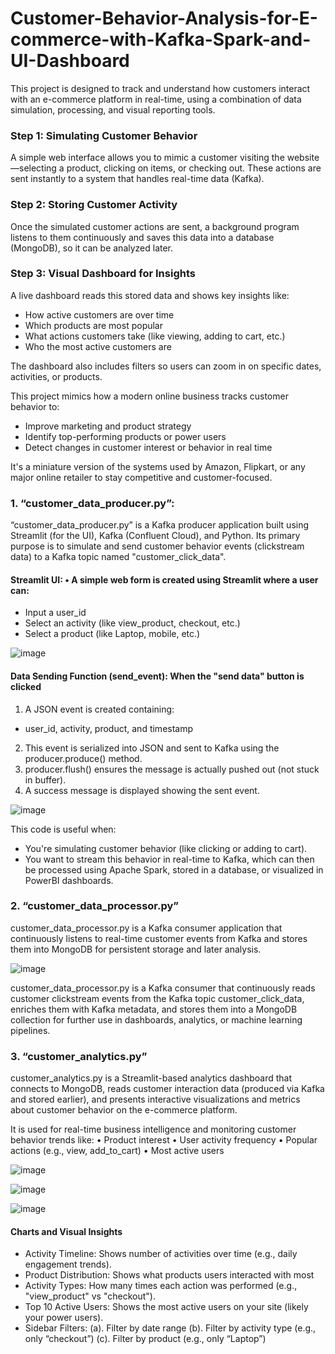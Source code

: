 # Customer-Behavior-Analysis-for-E-commerce-with-Kafka-Spark-and-UI-Dashboard

This project is designed to track and understand how customers interact with an e-commerce platform in real-time, using a combination of data simulation, processing, and visual reporting tools.

### Step 1: Simulating Customer Behavior
A simple web interface allows you to mimic a customer visiting the website—selecting a product, clicking on items, or checking out. These actions are sent instantly to a system that handles real-time data (Kafka).

### Step 2: Storing Customer Activity
Once the simulated customer actions are sent, a background program listens to them continuously and saves this data into a database (MongoDB), so it can be analyzed later.

### Step 3: Visual Dashboard for Insights
A live dashboard reads this stored data and shows key insights like:
- How active customers are over time
- Which products are most popular
- What actions customers take (like viewing, adding to cart, etc.)
- Who the most active customers are

The dashboard also includes filters so users can zoom in on specific dates, activities, or products.

This project mimics how a modern online business tracks customer behavior to:
- Improve marketing and product strategy
- Identify top-performing products or power users
- Detect changes in customer interest or behavior in real time

It's a miniature version of the systems used by Amazon, Flipkart, or any major online retailer to stay competitive and customer-focused.


### 1.	“customer_data_producer.py”:
“customer_data_producer.py” is a Kafka producer application built using Streamlit (for the UI), Kafka (Confluent Cloud), and Python. Its primary purpose is to simulate and send customer behavior events (clickstream data) to a Kafka topic named "customer_click_data".

#### Streamlit UI: •	A simple web form is created using Streamlit where a user can:
- Input a user_id
- Select an activity (like view_product, checkout, etc.)
-	Select a product (like Laptop, mobile, etc.)

![image](https://github.com/user-attachments/assets/5dc79e7a-1a1d-4713-a2d4-b6d6165b803d)

#### Data Sending Function (send_event): When the "send data" button is clicked
1. A JSON event is created containing:
-	user_id, activity, product, and timestamp
2.	This event is serialized into JSON and sent to Kafka using the producer.produce() method.
3.	producer.flush() ensures the message is actually pushed out (not stuck in buffer).
4.	A success message is displayed showing the sent event.

![image](https://github.com/user-attachments/assets/8c1a3d9a-3990-49bb-82e0-9102dff71a77)

This code is useful when:
-	You're simulating customer behavior (like clicking or adding to cart).
-	You want to stream this behavior in real-time to Kafka, which can then be processed using Apache Spark, stored in a database, or visualized in PowerBI dashboards.

### 2.	“customer_data_processor.py”
customer_data_processor.py is a Kafka consumer application that continuously listens to real-time customer events from Kafka and stores them into MongoDB for persistent storage and later analysis.

![image](https://github.com/user-attachments/assets/4833c408-5532-4fd8-887e-59f9f63baef4)

customer_data_processor.py is a Kafka consumer that continuously reads customer clickstream events from the Kafka topic customer_click_data, enriches them with Kafka metadata, and stores them into a MongoDB collection for further use in dashboards, analytics, or machine learning pipelines.

### 3.	“customer_analytics.py”
customer_analytics.py is a Streamlit-based analytics dashboard that connects to MongoDB, reads customer interaction data (produced via Kafka and stored earlier), and presents interactive visualizations and metrics about customer behavior on the e-commerce platform.

It is used for real-time business intelligence and monitoring customer behavior trends like:
•	Product interest
•	User activity frequency
•	Popular actions (e.g., view, add_to_cart)
•	Most active users

 ![image](https://github.com/user-attachments/assets/5fa06515-5958-498d-b767-bafea5914f89)

 ![image](https://github.com/user-attachments/assets/9782ab87-6dab-4d12-8ea7-a3afd1261e46)

![image](https://github.com/user-attachments/assets/4b895f2b-8da0-4ed4-9881-e11627028703)

#### Charts and Visual Insights
-	Activity Timeline: Shows number of activities over time (e.g., daily engagement trends).
-	Product Distribution: Shows what products users interacted with most
-	Activity Types: How many times each action was performed (e.g., "view_product" vs "checkout").
-	Top 10 Active Users: Shows the most active users on your site (likely your power users).
-	Sidebar Filters: 
(a). Filter by date range
(b). Filter by activity type (e.g., only “checkout”)
(c). Filter by product (e.g., only “Laptop”)



